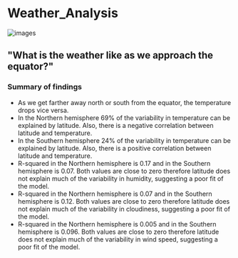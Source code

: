 # Weather_Analysis

![images](https://github.com/carojasp12/Python-Api-Challenge/assets/152667250/65b5aec2-b4ba-4c60-be39-10e5e108e0ef)

##  "What is the weather like as we approach the equator?"

### Summary of findings
-	As we get farther away north or south from the equator, the temperature drops vice versa. 
-	In the Northern hemisphere 69% of the variability in temperature can be explained by latitude. Also, there is a negative correlation between latitude and temperature. 
-	In the Southern hemisphere 24% of the variability in temperature can be explained by latitude. Also, there is a positive correlation between latitude and temperature.
-	R-squared in the Northern hemisphere is 0.17 and in the Southern hemisphere is 0.07. Both values are close to zero therefore latitude does not explain much of the variability in humidity, suggesting a poor fit of the model.
-	R-squared in the Northern hemisphere is 0.07 and in the Southern hemisphere is 0.12. Both values are close to zero therefore latitude does not explain much of the variability in cloudiness, suggesting a poor fit of the model.
-	R-squared in the Northern hemisphere is 0.005 and in the Southern hemisphere is 0.096. Both values are close to zero therefore latitude does not explain much of the variability in wind speed, suggesting a poor fit of the model.
